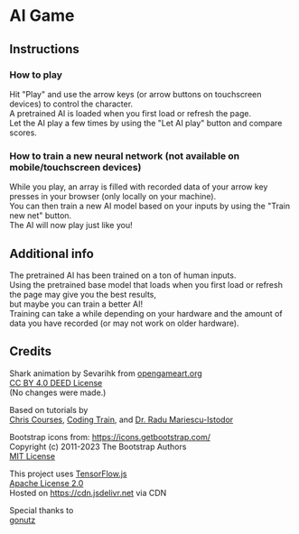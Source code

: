 # AI Game
## Instructions
### How to play
Hit "Play" and use the arrow keys (or arrow buttons on touchscreen devices) to control the character.<br>
A pretrained AI is loaded when you first load or refresh the page.<br>
Let the AI play a few times by using the "Let AI play" button and compare scores.<br>
### How to train a new neural network (not available on mobile/touchscreen devices)
While you play, an array is filled with recorded data of your arrow key presses in your browser (only locally on your machine).<br>
You can then train a new AI model based on your inputs by using the "Train new net" button.<br>
The AI will now play just like you!

## Additional info
The pretrained AI has been trained on a ton of human inputs.<br>
Using the pretrained base model that loads when you first load or refresh the page may give you the best results,<br>
but maybe you can train a better AI!<br>
Training can take a while depending on your hardware and the amount of data you have recorded (or may not work on older hardware).

## Credits
<p>Shark animation by Sevarihk from <a href="https://opengameart.org/content/shark-sprites-animated-4-directional">opengameart.org</a><br>
    <a href="https://creativecommons.org/licenses/by/4.0/">CC BY 4.0 DEED License</a><br>
    (No changes were made.)</p>
<p>Based on tutorials by<br><a href="https://www.youtube.com/c/chriscourses">Chris Courses</a>, <a href="https://www.youtube.com/@TheCodingTrain">Coding Train</a>, and <a href="https://www.youtube.com/@Radu/videos">Dr. Radu Mariescu-Istodor</a></p>
<p>Bootstrap icons from: <a href="https://icons.getbootstrap.com/">https://icons.getbootstrap.com/</a><br>
Copyright (c) 2011-2023 The Bootstrap Authors<br>
<a href="https://github.com/twbs/bootstrap/blob/main/LICENSE">MIT License</a></p>
<p>This project uses <a href="https://www.tensorflow.org/js">TensorFlow.js</a><br>
    <a href="https://github.com/tensorflow/tfjs/blob/master/LICENSE">Apache License 2.0</a><br>
    Hosted on <a href="https://cdn.jsdelivr.net/npm/@tensorflow/tfjs/dist/tf.min.js">https://cdn.jsdelivr.net</a> via CDN</p>
<p>Special thanks to<br><a href="https://github.com/gonutz">gonutz</a></p><br>